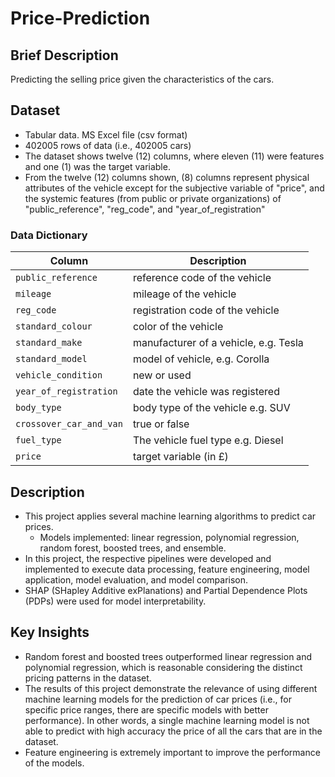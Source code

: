 # Price-Prediction

## Brief Description
Predicting the selling price given the characteristics of the cars.

## Dataset
* Tabular data. MS Excel file (csv format)
* 402005 rows of data (i.e., 402005 cars)
* The dataset shows twelve (12) columns, where eleven (11) were features and one (1) was the target variable.
* From  the  twelve  (12)  columns  shown,  (8)  columns  represent  physical attributes of the vehicle except for the subjective variable of "price", and the  systemic  features  (from  public  or  private  organizations) of "public_reference", "reg_code", and "year_of_registration"

### Data Dictionary
| Column     | Description                          |
|------------|--------------------------------------|
| `public_reference`    | reference code of the vehicle                 |
| `mileage`     | mileage of the vehicle         |
| `reg_code` | registration code of the vehicle                 |
| `standard_colour` | color of the vehicle      |
| `standard_make` | manufacturer of a vehicle, e.g. Tesla    |
| `standard_model` | model of vehicle, e.g. Corolla     |
| `vehicle_condition` | new or used     |
| `year_of_registration` | date the vehicle was registered    |
| `body_type` | body type of the vehicle e.g. SUV     |
| `crossover_car_and_van` | true or false    |
| `fuel_type` | The vehicle fuel type e.g. Diesel     |
| `price` | target variable (in £)     | 

## Description
* This project applies several machine learning algorithms to predict car prices.
  * Models implemented: linear regression, polynomial regression, random forest, boosted trees, and ensemble. 
* In this project, the respective pipelines were developed and implemented to execute data processing, feature engineering, model application, model evaluation, and model comparison.
* SHAP (SHapley Additive exPlanations) and Partial Dependence Plots (PDPs) were used for model interpretability.

## Key Insights
* Random forest and boosted trees outperformed linear regression and polynomial regression, which is reasonable considering the distinct pricing patterns in the dataset.
* The results of this project demonstrate the relevance of using different machine learning models for the prediction of car prices (i.e., for specific price ranges, there are specific models with better performance). In other words, a single machine learning model is not able to predict with high accuracy the price of all the cars that are in the dataset.
* Feature engineering is extremely important to improve the performance of the models.
